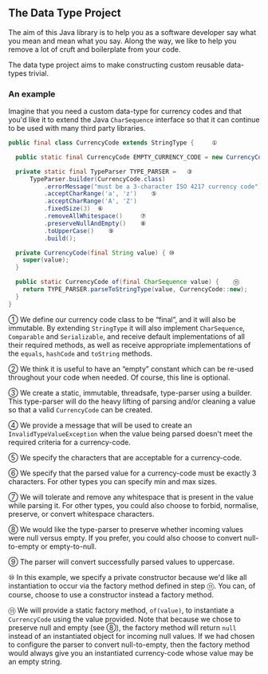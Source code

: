 ## The Data Type Project

The aim of this Java library is to help you as a software developer say what you mean and mean what you say. Along the way, we like to help you remove a lot of cruft and boilerplate from your code.

The data type project aims to make constructing custom reusable data-types trivial.

### An example
Imagine that you need a custom data-type for currency codes and that you'd like it to extend the Java `CharSequence` interface so that it can continue to be used with many third party libraries.

```java
public final class CurrencyCode extends StringType {     ①

  public static final CurrencyCode EMPTY_CURRENCY_CODE = new CurrencyCode("");  ②

  private static final TypeParser TYPE_PARSER =   ③
      TypeParser.builder(CurrencyCode.class)
          .errorMessage("must be a 3-character ISO 4217 currency code")    ④
          .acceptCharRange('a', 'z')    ⑤
          .acceptCharRange('A', 'Z')
          .fixedSize(3)  ⑥
          .removeAllWhitespace()     ⑦
          .preserveNullAndEmpty()    ⑧
          .toUpperCase()    ⑨
          .build();

  private CurrencyCode(final String value) { ⑩
    super(value);
  }

  public static CurrencyCode of(final CharSequence value) {    ⑪
    return TYPE_PARSER.parseToStringType(value, CurrencyCode::new); 
  }
}
```
① We define our currency code class to be “final”, and it will also be immutable. By extending `StringType` it will also implement `CharSequence`, `Comparable` and `Serializable`, and receive default implementations of all their required methods, as well as receive appropriate implementations of the `equals`, `hashCode` and `toString` methods.

② We think it is useful to have an “empty” constant which can be re-used throughout your code when needed. Of course, this line is optional.

③ We create a static, immutable, threadsafe, type-parser using a builder. This type-parser will do the heavy lifting of parsing and/or cleaning a value so that a valid `CurrencyCode` can be created.

④ We provide a message that will be used to create an `InvalidTypeValueException` when the value being parsed doesn't meet the required criteria for a currency-code.

⑤ We specify the characters that are acceptable for a currency-code.

⑥ We specify that the parsed value for a currency-code must be exactly 3 characters. For other types you can specify min and max sizes.

⑦ We will tolerate and remove any whitespace that is present in the value while parsing it. For other types, you could also choose to forbid, normalise, preserve, or convert whitespace characters.

⑧ We would like the type-parser to preserve whether incoming values were null versus empty. If you prefer, you could also choose to convert null-to-empty or empty-to-null.

⑨ The parser will convert successfully parsed values to uppercase.

⑩ In this example, we specify a private constructor because we'd like all instantiation to occur via the factory method defined in step ⑪. You can, of course, choose to use a constructor instead a factory method.

⑪ We will provide a static factory method, `of(value)`, to instantiate a `CurrencyCode` using the value provided. Note that because we chose to preserve null and empty (see ⑧), the factory method will return `null` instead of an instantiated object for incoming null values. If we had chosen to configure the parser to convert null-to-empty, then the factory method would always give you an instantiated currency-code whose value may be an empty string.

